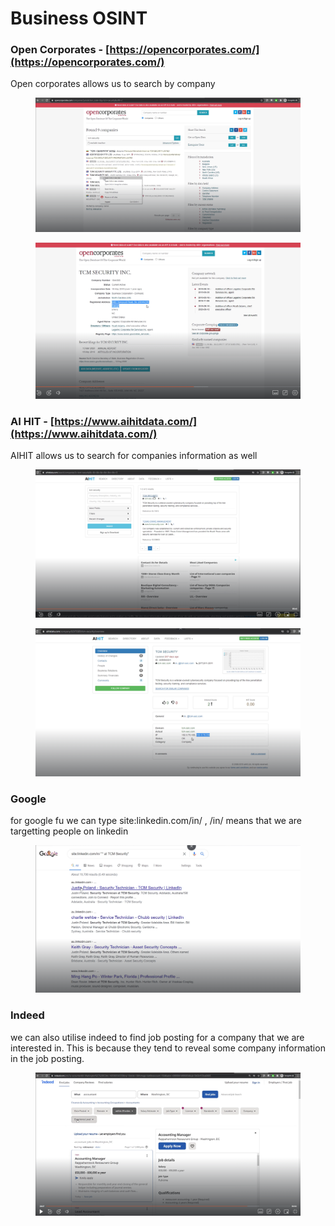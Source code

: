 # Business OSINT

### Open Corporates - [https://opencorporates.com/](https://opencorporates.com/)

Open corporates allows us to search by company&#x20;

<figure><img src="../.gitbook/assets/image (17).png" alt=""><figcaption></figcaption></figure>

<figure><img src="../.gitbook/assets/image (18).png" alt=""><figcaption></figcaption></figure>

### AI HIT - [https://www.aihitdata.com/](https://www.aihitdata.com/)

AIHIT allows us to search for companies information as well&#x20;

<figure><img src="../.gitbook/assets/image (19).png" alt=""><figcaption></figcaption></figure>

<figure><img src="../.gitbook/assets/image (20).png" alt=""><figcaption></figcaption></figure>

### Google

for google fu we can type site:linkedin.com/in/ , /in/ means that we are targetting people on linkedin&#x20;

<figure><img src="../.gitbook/assets/image (16).png" alt=""><figcaption></figcaption></figure>



### Indeed

we can also utilise indeed to find job posting for a company that we are interested in. This is because they tend to reveal some company information in the job posting.

<figure><img src="../.gitbook/assets/image (21).png" alt=""><figcaption></figcaption></figure>
